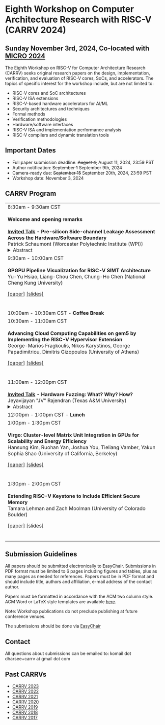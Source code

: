 # Eighth Workshop on Computer Architecture Research with RISC-V (CARRV 2024)

## Sunday November 3rd, 2024, Co-located with [MICRO 2024](https://microarch.org/micro57/)

The Eighth Workshop on RISC-V for Computer Architecture Research (CARRV) seeks original
research papers on the design, implementation, verification, and evaluation of
RISC-V cores, SoCs, and accelerators. The topics of specific
interest for the workshop include, but are not limited to:

* RISC-V cores and SoC architectures
* RISC-V ISA extensions
* RISC-V-based hardware accelerators for AI/ML
* Security architectures and techniques
* Formal methods
* Verification methodologies
* Hardware/software interfaces
* RISC-V ISA and implementation performance analysis
* RISC-V compilers and dynamic translation tools

## Important Dates

* Full paper submission deadline: ~~August 4,~~ August 11,  2024, 23:59 PST
* Author notification: ~~September 1~~ September 9th, 2024
* Camera-ready due: ~~September 15~~ September 20th, 2024, 23:59 PST
* Workshop date: November 3, 2024

## CARRV Program

<table>
<tbody>

<tr><td>
8:30am - 9:30am CST
<br><br>
<b>Welcome and opening remarks</b>
<br><br>
<b><u>Invited Talk</u> - Pre-silicon Side-channel Leakage Assessment Across the Hardware/Software Boundary</b><br>
Patrick Schaumont (Worcester Polytechnic Institute (WPI))
<details> <summary>Abstract</summary>Side-channel leakage assessment is a crucial but challenging verification step for programmable systems that manage secure assets. A pre-silicon design method based on power modeling can significantly reduce the likelihood of side-channel design flaws. However, such an approach requires a comprehensive system model to bridge the gap between high-level secure software assets and the physical side-channel leakage in hardware. The trade-off between model accuracy and simulation performance is difficult, because more detailed models become less practical due to their simulation complexity. To address this challenge, we propose a top-down hierarchical pre-silicon side-channel leakage assessment methodology that spans three modeling levels commonly used in System-on-Chip design: architecture-level, microarchitecture-level, and gate-level. We classify side-channel leakage sources across these abstraction levels and show that each level introduces unique power-based leakage characteristics. Our hierarchical approach enables systematic debugging of side-channel vulnerabilities from higher abstraction levels down to lower ones. The methodology is illustrated with practical examples from a System-on-Chip design, demonstrating various cases of side-channel bugs and their resolution.<br>
<br><br>
</td></tr>

<tr><td>
9:30am - 10:00am CST
<br><br>
<b>GPGPU Pipeline Visualization for RISC-V SIMT Architecture</b><br>
Yu-Yu	Hsiao, Liang-Chou	Chen, Chung-Ho Chen (National Cheng Kung University)

<a href="papers/CARRV_2024_paper_4.pdf">[paper]</a>
<a href="slides/4.pdf">[slides]</a>
<br><br>
</td></tr>

<tr><td>
10:00am - 10:30am CST - <b>Coffee Break</b>
</td></tr>

<tr><td>
10:30am - 11:00am CST  
<br><br>
<b>Advancing Cloud Computing Capabilities on gem5 by Implementing the RISC-V Hypervisor Extension</b><br>
George-Marios	Fragkoulis, Nikos	Karystinos, George Papadimitriou, Dimitris	Gizopoulos (University of Athens)

<a href="papers/CARRV_2024_paper_3.pdf">[paper]</a>
<a href="slides/3.pdf">[slides]</a>
<br><br>
</td>
</tr>


<tr>
<td>
11:00am - 12:00pm CST
<br><br>
<b><u>Invited Talk</u> - Hardware Fuzzing: What? Why? How?</b><br>
Jeyavijayan "JV" Rajendran (Texas A&M University)
<details> <summary>Abstract</summary>Hardware is at the heart of computing systems. However, recent years have seen increased attacks exploiting hardware vulnerabilities and exploits, which even traditional software-based protections cannot prevent. Hardware fuzzing has shown promise in detecting vulnerabilities in large-scale designs like modern processors. In this talk, I will describe the hardware vulnerabilities in hardware description languages, such as Verilog and VHDL. Then, I will explain a new and radical approach called hardware fuzzing to find these vulnerabilities and detail how fuzzing techniques can be combined with existing formal verification techniques to detect vulnerabilities efficiently. Finally, I will discuss a strategy for pinpointing vulnerabilities to accelerate the mitigation process and briefly talk about improving the efficiency of hardware fuzzing using ML/AI techniques, such as multi-armed bandit (MAB) and large language models (LLM).<br>
<br><br>
</td></tr>

<tr><td>
12:00pm - 1:00pm CST - <b>Lunch</b>
</td></tr>

<tr><td>
1:00pm - 1:30pm CST
<br><br>
<b>Virgo: Cluster-level Matrix Unit Integration in GPUs for Scalability and Energy Efficiency</b><br>
Hansung	Kim, Ruohan	Yan, Joshua	You, Tieliang Vamber, Yakun Sophia Shao (University of California, Berkeley)

<a href="papers/CARRV_2024_paper_5.pdf">[paper]</a>
<a href="slides/5.pdf">[slides]</a>
<br><br>
</td></tr>

<tr><td>
1:30pm - 2:00pm CST
<br><br>
<b>Extending RISC-V Keystone to Include Efficient Secure Memory</b><br>
Tamara Lehman and Zach Moolman (University of Colorado Boulder)

<a href="papers/CARRV_2024_paper_7.pdf">[paper]</a>
<a href="slides/7.pdf">[slides]</a>
<br><br>
</td></tr>

</tbody>
</table>

## Submission Guidelines

All papers should be submitted electronically to EasyChair. Submissions
in PDF format must be limited to 6 pages including figures and tables,
plus as many pages as needed for references. Papers must be in PDF
format and should include title, authors and affiliation, e-mail address
of the contact author.

Papers must be formatted in accordance with the ACM two column
style. ACM Word or LaTeX style templates are available
[here](http://www.acm.org/publications/proceedings-template).

Note: Workshop publications do not preclude publishing at future
conference venues.

The submissions should be done  via [EasyChair](https://easychair.org/conferences/?conf=carrv2024) 

## Contact

All questions about submissions can be emailed to:
komail dot dharsee+carrv at gmail dot com

## Past CARRVs

* [CARRV 2023](https://carrv.github.io/2023/)
* [CARRV 2022](https://carrv.github.io/2022/)
* [CARRV 2021](https://carrv.github.io/2021/)
* [CARRV 2020](https://carrv.github.io/2020/)
* [CARRV 2019](https://carrv.github.io/2019/)
* [CARRV 2018](https://carrv.github.io/2018/)
* [CARRV 2017](https://carrv.github.io/2017/)
